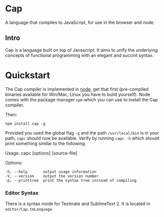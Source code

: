 # Cap

A language that compiles to JavaScript, for use in the browser and node.

## Intro

Cap is a language built on top of Javascript. It aims to unify the underlying concepts of
functional programming with an elegant and succint syntax.

# Quickstart

The Cap compiler is implemented in [node](http://nodejs.org), get that first (pre-compiled binaries available for Win/Mac, Linux you have to build yourself). Node comes with the package manager `npm` which you can use to install the Cap compiler.

Then:

	npm install cap -g

Provided you used the global flag `-g` and the path `/usr/local/bin` is in your path, `capc` should now be available. Verify by running `capc -h` which should print something similar to the following:

  Usage: capc [options] [source-file]

  Options:

    -h, --help       output usage information
    -V, --version    output the version number
    -p, --printtree  print the syntax tree instead of compiling

### Editor Syntax

There is a syntax mode for Textmate and SublimeText 2. It is located in `editor/Cap.tmLanguage`.